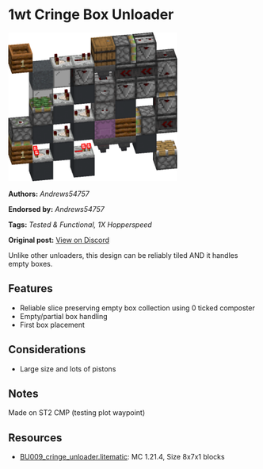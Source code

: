 # 1wt Cringe Box Unloader
<img alt="image.png" src="images/image.png?raw=1" height="300px">

**Authors:** *Andrews54757*

**Endorsed by:** *Andrews54757*

**Tags:** *Tested & Functional, 1X Hopperspeed*

**Original post:** [View on Discord](https://discord.com/channels/1375556143186837695/1390786316383551548)

Unlike other unloaders, this design can be reliably tiled AND it handles empty boxes.

## Features
- Reliable slice preserving empty box collection using 0 ticked composter
- Empty/partial box handling
- First box placement

## Considerations
- Large size and lots of pistons

## Notes
Made on ST2 CMP (testing plot waypoint)

## Resources
- [BU009_cringe_unloader.litematic](attachments/BU009_cringe_unloader.litematic): MC 1.21.4, Size 8x7x1 blocks
